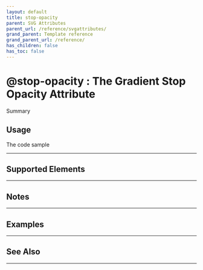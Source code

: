 ```yaml
---
layout: default
title: stop-opacity
parent: SVG Attributes
parent_url: /reference/svgattributes/
grand_parent: Template reference
grand_parent_url: /reference/
has_children: false
has_toc: false
---
```


# @stop-opacity : The Gradient Stop Opacity Attribute

Summary

## Usage

 The code sample

---

## Supported Elements


---

## Notes


---

## Examples


---


## See Also


---

